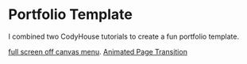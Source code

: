 Portfolio Template
=========
I combined two CodyHouse tutorials to create a fun portfolio template. 

[full screen off canvas menu](http://codyhouse.co/gem/full-screen-pushing-navigation/). 
[Animated Page Transition](http://codyhouse.co/gem/animated-page-transition/)

